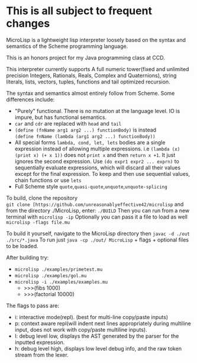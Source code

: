 # This is all subject to frequent changes
MicroLisp is a lightweight lisp interpreter loosely based on the syntax and semantics of the Scheme programming language.

This is an honors project for my Java programming class at CCD.

This interpreter currently supports A full numeric tower(fixed and unlimited precision Integers, Rationals, Reals, Complex and Quaternions), string literals, lists, vectors, tuples, functions and tail optimized recursion.

The syntax and semantics almost entirely follow from Scheme. Some differences include: 
- "Purely" functional. There is no mutation at the language level. IO is impure, but has functional semantics.
- `car` and `cdr` are replaced with `head` and `tail` 
- `(define (fnName arg1 arg2 ...) functionBody)` is instead <br/> `(define fnName (lambda (arg1 arg2 ...) functionBody))`
-   All special forms `lambda, cond, let, lets` bodies are a single expression instead of allowing multiple expressions. i.e `(lambda (x) (print x) (+ x 1))` does not `print x` and then `return x +1`. It just ignores the second expression. Use `(do expr1 expr2 ... exprn)` to sequentially evaluate expressions, which will discard all their values except for the final expression. To keep and then use sequential values, chain functions or use `lets`
- Full Scheme style `quote`,`quasi-quote`,`unquote`,`unquote-splicing`

To build, clone the repository  
`git clone [https://github.com/unreasonablyeffective42/microlisp` 
and from the directory ./MicroLisp, enter: `./BUILD` 
Then you can run from a new terminal with `microlisp -ip` Optionally you can pass it a file to load as well `microlisp -flags file.mu`

To build it yourself, navigate to the MicroLisp directory then `javac -d ./out ./src/*.java` To run just `java -cp ./out/ MicroLisp` + flags + optional files to be loaded.

After building try:
- `microlisp ./examples/primetest.mu`  
- `microlisp ./examples/gol.mu`
- `microlisp -i ./examples/examples.mu` 
    - \>\>\>(fibs 1000)
    - \>\>\>(factorial 10000)

The flags to pass are: 
- i: interactive mode(repl). (best for multi-line copy/paste inputs)
- p: context aware repl(will indent next lines appropriately during multiline input, does not work with copy/paste multiline inputs).
- l: debug level low, displays the AST generated by the parser for the inputted expression.
- h: debug level high, displays low level debug info, and the raw token stream from the lexer.
